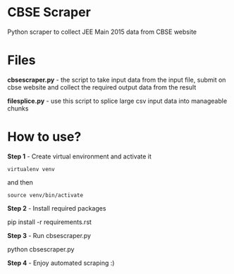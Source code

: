 # CBSE Scraper
Python scraper to collect JEE Main 2015 data from CBSE website

# Files
**cbsescraper.py** - the script to take input data from the input file, submit on cbse website and collect the required output data from the result

**filesplice.py** - use this script to splice large csv input data into manageable chunks

# How to use?
**Step 1** - Create virtual environment and activate it
  
    virtualenv venv
  
  and then
  
    source venv/bin/activate
  
**Step 2** - Install required packages
  
  pip install -r requirements.rst
  
**Step 3** - Run cbsescraper.py
  
  python cbsescraper.py
  
**Step 4** - Enjoy automated scraping :)
